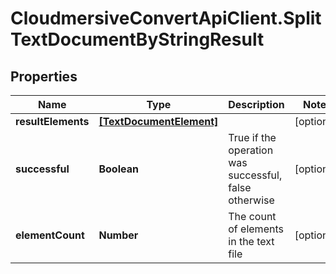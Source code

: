 # CloudmersiveConvertApiClient.SplitTextDocumentByStringResult

## Properties
Name | Type | Description | Notes
------------ | ------------- | ------------- | -------------
**resultElements** | [**[TextDocumentElement]**](TextDocumentElement.md) |  | [optional] 
**successful** | **Boolean** | True if the operation was successful, false otherwise | [optional] 
**elementCount** | **Number** | The count of elements in the text file | [optional] 


